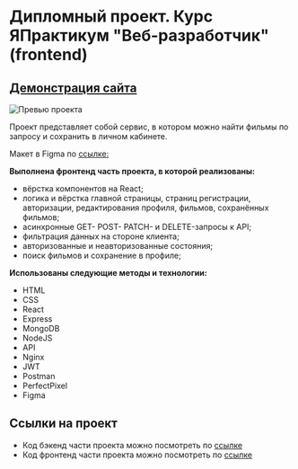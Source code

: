 #  Дипломный проект. Курс ЯПрактикум "Веб-разработчик" (frontend)

## [Демонстрация сайта](https://movies.marusillda.nomoreparties.sbs)

![Превью проекта]()

Проект представляет собой сервис, в котором можно найти фильмы по запросу и сохранить в личном кабинете.

Макет в Figma по [ссылке:](https://disk.yandex.ru/d/rCWxnXTRqKTiTg)

**Выполнена фронтенд часть проекта, в которой реализованы:** 
* вёрстка компонентов на React;
* логика и вёрстка главной страницы, страниц регистрации, авторизации, редактирования профиля, фильмов, сохранённых фильмов;
* асинхронные GET- POST- PATCH- и DELETE-запросы к API;
* фильтрация данных на стороне клиента;
* авторизованные и неавторизованные состояния;
* поиск фильмов и сохранение в профиле;

**Использованы следующие методы и технологии:**
  * HTML
  * CSS
  * React
  * Express
  * MongoDB
  * NodeJS
  * API
  * Nginx
  * JWT
  * Postman
  * PerfectPixel
  * Figma

## Ссылки на проект
- Код бэкенд части проекта можно посмотреть по [ссылке](https://github.com/marusillda/movies-explorer-api)
- Код фронтенд части проекта можно посмотреть по [ссылке](https://github.com/marusillda/movies-explorer-frontend)
